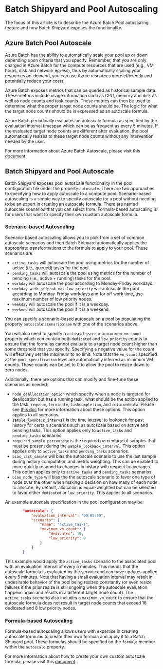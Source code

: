 # Batch Shipyard and Pool Autoscaling
The focus of this article is to describe the Azure Batch Pool autoscaling
feature and how Batch Shipyard exposes the functionality.

## Azure Batch Pool Autoscale
Azure Batch has the ability to automatically scale your pool up or down
depending upon criteria that you specify. Remember, that you are only charged
in Azure Batch for the compute resources that are used (e.g., VM hours,
disk and network egress), thus by automatically scaling your resources
on-demand, you can use Azure resources more efficiently and potentially
reduce your costs.

Azure Batch exposes metrics that can be queried as historical sample data.
These metrics include usage information such as CPU, memory and disk as well
as node counts and task counts. These metrics can then be used to determine
what the proper target node counts should be. The logic for what the target
node counts should be is expressed as an autoscale formula.

Azure Batch periodically evaluates an autoscale formula as specified by
the evaluation interval timespan which can be as frequent as every 5 minutes.
If the evaluated target node counts are different after evaluation, the
pool automatically resizes to these target node counts without any
intervention needed by the user.

For more information about Azure Batch Autoscale, please visit this
[document](https://docs.microsoft.com/en-us/azure/batch/batch-automatic-scaling).

## Batch Shipyard and Pool Autoscale
Batch Shipyard exposes pool autoscale functionality in the pool configuration
file under the property `autoscale`. There are two approaches to specifying
how to apply autoscale to a compute pool. Scenario-based autoscaling is
a simple way to specify autoscale for a pool without needing to be an expert
in creating an autoscale formula. There are named autoscale scenarios that
you can select from. Formula-based autoscaling is for users that want
to specify their own custom autoscale formula.

### Scenario-based Autoscaling
Scenario-based autoscaling allows you to pick from a set of common autoscale
scenarios and then Batch Shipyard automatically applies the appropriate
transformations to the formula to apply to your pool. These scenarios are:
* `active_tasks` will autoscale the pool using metrics for the number of
active (i.e., queued) tasks for the pool.
* `pending_tasks` will autoscale the pool using metrics for the number of
pending (i.e., active + running) tasks for the pool.
* `workday` will autoscale the pool according to Monday-Friday workdays.
* `workday_with_offpeak_max_low_priority` will autoscale the pool according
to Monday-Friday workdays and for off work time, use maximum number of
low priority nodes.
* `weekday` will autoscale the pool if it is a weekday.
* `weekend` will autoscale the pool if it is a weekend.

You can specify a scenario-based autoscale on a pool by populating the
property `autoscale`:`scenario`:`name` with one of the scenarios above.

You will also need to specify a `autoscale`:`scenario`:`maximum_vm_count`
property which can contain both `dedicated` and `low_priority` counts to
ensure that the formulas cannot evaluate to a target node count higher
than some threshold that you specify. Specifying a negative value for
the count will effectively set the maximum to no limit. Note that the
`vm_count` specified at the `pool_specification` level are automatically
inferred as minimum VM counts. These counts can be set to 0 to allow the
pool to resize down to zero nodes.

Additionally, there are options that can modify and fine-tune these scenarios
as needed:
* `node_deallocation_option` which specify when a node is targeted for
deallocation but has a running task, what should be the action applied to
the task: `requeue`, `terminate`, `taskcompletion`, and `retaineddata`.
Please see [this doc](https://docs.microsoft.com/en-us/azure/batch/batch-automatic-scaling#variables)
for more information about these options. This option applies to all scenarios.
* `sample_lookback_interval` is the time interval to lookback for past history
for certain scenarios such as autoscale based on active and pending tasks.
This option applies only to `active_tasks` and `pending_tasks` scenarios.
* `required_sample_percentage` is the required percentage of samples that
must be present during the `sample_lookback_interval`. This option applies
only to `active_tasks` and `pending_tasks` scenarios.
* `bias_last_sample` will bias the autoscale scenario to use the last sample
during history computation and metric weighting. This can be enabled to more
quickly respond to changes in history with respect to averages. This option
applies only to `active_tasks` and `pending_tasks` scenarios.
* `bias_node_type` will bias the the autoscale scenario to favor one type of
node over the other when making a decision on how many of each node to
allocate. By default, allocation is equal-weighted but can be selected to
favor either `dedicated` or `low_priority`. This applies to all scenarios.

An example autoscale specification in the pool configuration may be:
```json
        "autoscale": {
            "evaluation_interval": "00:05:00",
            "scenario": {
                "name": "active_tasks",
                "maximum_vm_count": {
                    "dedicated": 16,
                    "low_priority": 8
                }
            }
        }
```

This example would apply the `active_tasks` scenario to the associated
pool with an evaluation interval of every 5 minutes. This means that the
autoscale formula is evaluated by the service and can have updates applied
every 5 minutes. Note that having a small evaluation interval may result
in undesirable behavior of the pool being resized constantly (or even
resize failures if the prior resize is still ongoing when the autoscale
evaluation happens again and results in a different target node count).
The `active_tasks` scenario also includes a `maximum_vm_count` to ensure that
the autoscale formula does not result in target node counts that exceed
16 dedicated and 8 low priority nodes.

### Formula-based Autoscaling
Formula-based autoscaling allows users with expertise in creating autoscale
formulas to create their own formula and apply it to a Batch Shipyard pool.
These formulas should be specified on the `formula` member within the
`autoscale` property.

For more information about how to create your own custom autoscale formula,
please visit this
[document](https://docs.microsoft.com/en-us/azure/batch/batch-automatic-scaling).
